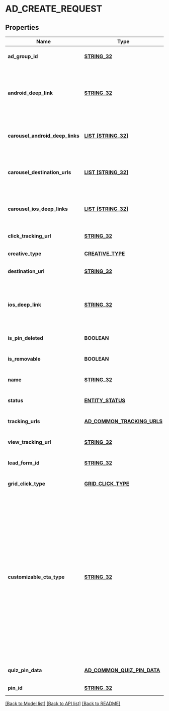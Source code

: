 # AD_CREATE_REQUEST

## Properties
Name | Type | Description | Notes
------------ | ------------- | ------------- | -------------
**ad_group_id** | [**STRING_32**](STRING_32.md) | ID of the ad group that contains the ad. | [default to null]
**android_deep_link** | [**STRING_32**](STRING_32.md) | Deep link URL for Android devices. Not currently available. Using this field will generate an error. | [optional] [default to null]
**carousel_android_deep_links** | [**LIST [STRING_32]**](STRING_32.md) | Comma-separated deep links for the carousel pin on Android. | [optional] [default to null]
**carousel_destination_urls** | [**LIST [STRING_32]**](STRING_32.md) | Comma-separated destination URLs for the carousel pin to promote. | [optional] [default to null]
**carousel_ios_deep_links** | [**LIST [STRING_32]**](STRING_32.md) | Comma-separated deep links for the carousel pin on iOS. | [optional] [default to null]
**click_tracking_url** | [**STRING_32**](STRING_32.md) | Tracking url for the ad clicks. | [optional] [default to null]
**creative_type** | [**CREATIVE_TYPE**](CreativeType.md) |  | [default to null]
**destination_url** | [**STRING_32**](STRING_32.md) | Destination URL. | [optional] [default to null]
**ios_deep_link** | [**STRING_32**](STRING_32.md) | Deep link URL for iOS devices. Not currently available. Using this field will generate an error. | [optional] [default to null]
**is_pin_deleted** | **BOOLEAN** | Is original pin deleted? | [optional] [default to null]
**is_removable** | **BOOLEAN** | Is pin repinnable? | [optional] [default to null]
**name** | [**STRING_32**](STRING_32.md) | Name of the ad - 255 chars max. | [optional] [default to null]
**status** | [**ENTITY_STATUS**](EntityStatus.md) |  | [optional] [default to null]
**tracking_urls** | [**AD_COMMON_TRACKING_URLS**](AdCommon_tracking_urls.md) |  | [optional] [default to null]
**view_tracking_url** | [**STRING_32**](STRING_32.md) | Tracking URL for ad impressions. | [optional] [default to null]
**lead_form_id** | [**STRING_32**](STRING_32.md) | Lead form ID for lead ad generation. | [optional] [default to null]
**grid_click_type** | [**GRID_CLICK_TYPE**](GridClickType.md) |  | [optional] [default to null]
**customizable_cta_type** | [**STRING_32**](STRING_32.md) | Select a call to action (CTA) to display below your ad. Available only for ads with direct links enabled. CTA options for consideration and conversion campaigns are LEARN_MORE, SHOP_NOW, BOOK_NOW, SIGN_UP, VISIT_WEBSITE, BUY_NOW, GET_OFFER, ORDER_NOW, ADD_TO_CART (for conversion campaigns with add to cart conversion events only) | [optional] [default to null]
**quiz_pin_data** | [**AD_COMMON_QUIZ_PIN_DATA**](AdCommon_quiz_pin_data.md) |  | [optional] [default to null]
**pin_id** | [**STRING_32**](STRING_32.md) | Pin ID. | [default to null]

[[Back to Model list]](../README.md#documentation-for-models) [[Back to API list]](../README.md#documentation-for-api-endpoints) [[Back to README]](../README.md)


